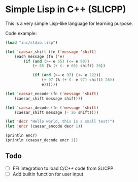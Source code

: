 # Simple Lisp in C++ (SLICPP)

This is a very simple Lisp-like language for learning purpose.

Code example:
```lisp
(load "inc/stdio.lisp")

(let 'caesar_shift (fn ('message 'shift)
    (each message (fn ('e)
        (if (and (>= e 65) (<= e 90))
            (+ 65 (% (+ (- e 65) shift) 26))

            (if (and (>= e 97) (<= e 122))
                (+ 97 (% (+ (- e 97) shift) 26))
                e))))))

(let 'caesar_encode (fn ('message 'shift)
    (caesar_shift message shift)))

(let 'caesar_decode (fn ('message 'shift)
    (caesar_shift message (- 26 shift))))

(let 'decr "Hello world, this is a small test!")
(let 'encr (caesar_encode decr 1))

(println encr)
(println (caesar_decode encr 1))
```

## Todo

- [ ] FFI integration to load C/C++ code from SLICPP
- [ ] Add builtin function for user input